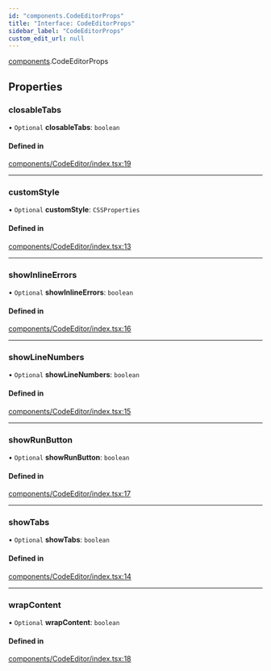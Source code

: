 ```yaml
---
id: "components.CodeEditorProps"
title: "Interface: CodeEditorProps"
sidebar_label: "CodeEditorProps"
custom_edit_url: null
---
```


[components](../modules/components).CodeEditorProps

## Properties

### closableTabs

• `Optional` **closableTabs**: `boolean`

#### Defined in

[components/CodeEditor/index.tsx:19](https://github.com/codesandbox/sandpack/blob/097389f/sandpack-react/src/components/CodeEditor/index.tsx#L19)

___

### customStyle

• `Optional` **customStyle**: `CSSProperties`

#### Defined in

[components/CodeEditor/index.tsx:13](https://github.com/codesandbox/sandpack/blob/097389f/sandpack-react/src/components/CodeEditor/index.tsx#L13)

___

### showInlineErrors

• `Optional` **showInlineErrors**: `boolean`

#### Defined in

[components/CodeEditor/index.tsx:16](https://github.com/codesandbox/sandpack/blob/097389f/sandpack-react/src/components/CodeEditor/index.tsx#L16)

___

### showLineNumbers

• `Optional` **showLineNumbers**: `boolean`

#### Defined in

[components/CodeEditor/index.tsx:15](https://github.com/codesandbox/sandpack/blob/097389f/sandpack-react/src/components/CodeEditor/index.tsx#L15)

___

### showRunButton

• `Optional` **showRunButton**: `boolean`

#### Defined in

[components/CodeEditor/index.tsx:17](https://github.com/codesandbox/sandpack/blob/097389f/sandpack-react/src/components/CodeEditor/index.tsx#L17)

___

### showTabs

• `Optional` **showTabs**: `boolean`

#### Defined in

[components/CodeEditor/index.tsx:14](https://github.com/codesandbox/sandpack/blob/097389f/sandpack-react/src/components/CodeEditor/index.tsx#L14)

___

### wrapContent

• `Optional` **wrapContent**: `boolean`

#### Defined in

[components/CodeEditor/index.tsx:18](https://github.com/codesandbox/sandpack/blob/097389f/sandpack-react/src/components/CodeEditor/index.tsx#L18)
